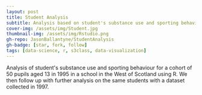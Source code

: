 ```yaml
---
layout: post
title: Student Analysis
subtitle: Analysis based on student's substance use and sporting behaviour using R
cover-img: /assets/img/Student.jpg
thumbnail-img: /assets/img/Rstudio.png
gh-repo: JasonBallantyne/StudentAnalysis
gh-badge: [star, fork, follow]
tags: [data-science, r, s3class, data-visualization]
---
```


Analysis of student's substance use and sporting behaviour for a cohort of 50 pupils aged 13 in 1995 in a school in the West of Scotland using R.
We then follow up with further analysis on the same students with a dataset collected in 1997.
